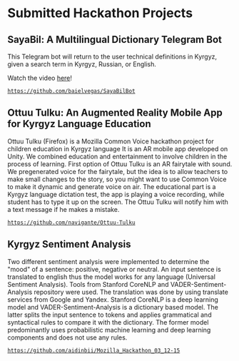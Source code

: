 # Submitted Hackathon Projects


## SayaBil: A Multilingual Dictionary Telegram Bot

This Telegram bot will return to the user technical definitions in Kyrgyz, given a search term in Kyrgyz, Russian, or English.

Watch the video [here](submitted-projects/sayabil.mp4)!

[`https://github.com/baielvegas/SayaBilBot`](https://github.com/baielvegas/SayaBilBot)

## Ottuu Tulku: An Augmented Reality Mobile App for Kyrgyz Language Education

Ottuu Tulku (Firefox) is a Mozilla Common Voice hackathon project for children education in Kyrgyz language It is an AR mobile app developed on Unity. We combined education and entertainment to involve children in the process of learning. First option of Ottuu Tulku is an AR fairytale with sound. We pregenerated voice for the fairytale, but the idea is to allow teachers to make small changes to the story, so you might want to use Common Voice to make it dynamic and generate voice on air. The educational part is a Kyrgyz language dictation test, the app is playing a voice recording, while student has to type it up on the screen. The Ottuu Tulku will notify him with a text message if he makes a mistake.

[`https://github.com/navigante/Ottuu-Tulku`](https://github.com/navigante/Ottuu-Tulku)


## Kyrgyz Sentiment Analysis

Two different sentiment analysis were implemented to determine the "mood" of a sentence: positive, negative or neutral. An input sentence is translated to english thus the model works for any language (Universal Sentiment Analysis). Tools from Stanford CoreNLP and VADER-Sentiment-Analysis repository were used. The translation was done by using translate services from Google and Yandex. Stanford CoreNLP is a deep learning model and VADER-Sentiment-Analysis is a dictionary based model. The latter splits the input sentence to tokens and applies grammatical and syntactical rules to compare it with the dictionary. The former model predominantly uses probabilistic machine learning and deep learning components and does not use any rules.

[`https://github.com/aidinbii/Mozilla_Hackathon_03_12-15`](https://github.com/aidinbii/Mozilla_Hackathon_03_12-15)
